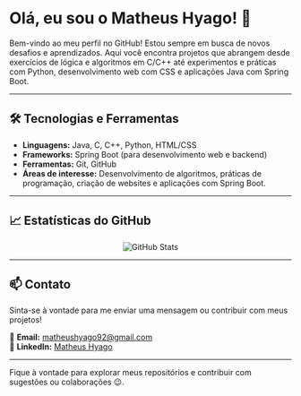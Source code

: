 # Olá, eu sou o Matheus Hyago! 👋

Bem-vindo ao meu perfil no GitHub! Estou sempre em busca de novos desafios e aprendizados. Aqui você encontra projetos que abrangem desde exercícios de lógica e algoritmos em C/C++ até experimentos e práticas com Python, desenvolvimento web com CSS e aplicações Java com Spring Boot.

---

## 🛠️ Tecnologias e Ferramentas  

<p align="center">
  <!-- Logo MySQL -->
  <i class="devicon-mysql-plain colored"></i>
  
  <!-- Logo Oracle Database -->
  <i class="devicon-oracle-original colored"></i>
  
  <!-- Logo Java -->
  <i class="devicon-java-plain colored"></i>
  
  <!-- Logo Spring Boot -->
  <i class="devicon-spring-plain colored"></i>
  
  <!-- Logo HTML -->
  <i class="devicon-html5-plain colored"></i>
  
  <!-- Logo CSS -->
  <i class="devicon-css3-plain colored"></i>
  
  <!-- Logo C++ -->
  <i class="devicon-cplusplus-plain colored"></i>
  
  <!-- Logo Python -->
  <i class="devicon-python-plain colored"></i>
</p>

- **Linguagens:** Java, C, C++, Python, HTML/CSS  
- **Frameworks:** Spring Boot (para desenvolvimento web e backend)  
- **Ferramentas:** Git, GitHub  
- **Áreas de interesse:** Desenvolvimento de algoritmos, práticas de programação, criação de websites e aplicações com Spring Boot.  

---

## 📈 Estatísticas do GitHub  

<p align="center">
  <img src="https://github-readme-stats.vercel.app/api?username=MatheusHyago&show_icons=true&theme=dark" alt="GitHub Stats">
</p>

---

## 📫 Contato  

Sinta-se à vontade para me enviar uma mensagem ou contribuir com meus projetos!  

📧 **Email:** [matheushyago92@gmail.com](mailto:matheushyago92@gmail.com)  
🔗 **LinkedIn:** [Matheus Hyago](https://www.linkedin.com/in/matheus-hyago-662897260/)  

---

Fique à vontade para explorar meus repositórios e contribuir com sugestões ou colaborações 😉.
